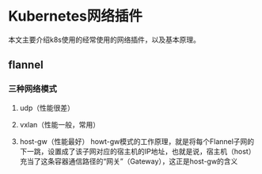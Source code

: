 # Kubernetes网络插件


本文主要介绍k8s使用的经常使用的网络插件，以及基本原理。

<!--more-->

## flannel
### 三种网络模式
1. udp（性能很差）

2. vxlan（性能一般，常用）

3. host-gw（性能最好）
howt-gw模式的工作原理，就是将每个Flannel子网的下一跳，设置成了该子网对应的宿主机的IP地址，也就是说，宿主机（host）充当了这条容器通信路径的“网关”（Gateway），这正是host-gw的含义

